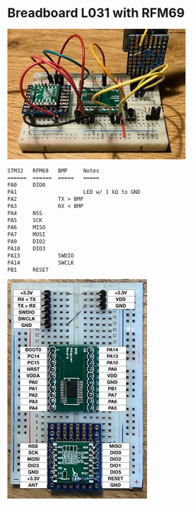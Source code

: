 # Breadboard L031 with RFM69

![](image2.jpeg)

```text
STM32   RFM69   BMP     Notes
======  ======  =====   =====
PA0     DIO0
PA1                     LED w/ 1 kΩ to GND
PA2             TX > BMP
PA3             RX < BMP
PA4     NSS
PA5     SCK
PA6     MISO
PA7     MOSI
PA9     DIO2
PA10    DIO3
PA13            SWDIO
PA14            SWCLK
PB1     RESET
```

![](image.png)
